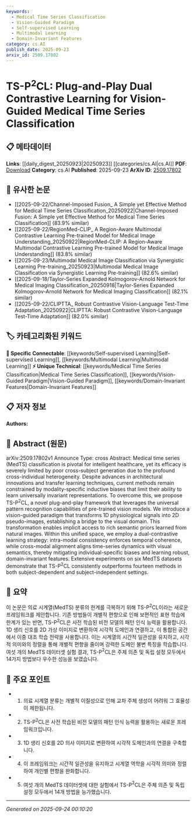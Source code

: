 ```yaml
---
keywords:
  - Medical Time Series Classification
  - Vision-Guided Paradigm
  - Self-supervised Learning
  - Multimodal Learning
  - Domain-Invariant Features
category: cs.AI
publish_date: 2025-09-23
arxiv_id: 2509.17802
---
```


<!-- KEYWORD_LINKING_METADATA:
{
  "processed_timestamp": "2025-09-24T00:10:20.184927",
  "vocabulary_version": "1.0",
  "selected_keywords": [
    "Medical Time Series Classification",
    "Vision-Guided Paradigm",
    "Self-supervised Learning",
    "Multimodal Learning",
    "Domain-Invariant Features"
  ],
  "rejected_keywords": [],
  "similarity_scores": {
    "Medical Time Series Classification": 0.78,
    "Vision-Guided Paradigm": 0.77,
    "Self-supervised Learning": 0.8,
    "Multimodal Learning": 0.82,
    "Domain-Invariant Features": 0.79
  },
  "extraction_method": "AI_prompt_based",
  "budget_applied": true,
  "candidates_json": {
    "candidates": [
      {
        "surface": "Medical Time Series Classification",
        "canonical": "Medical Time Series Classification",
        "aliases": [
          "MedTS Classification"
        ],
        "category": "unique_technical",
        "rationale": "This is a specific task within healthcare analytics, crucial for linking to domain-specific research.",
        "novelty_score": 0.75,
        "connectivity_score": 0.65,
        "specificity_score": 0.85,
        "link_intent_score": 0.78
      },
      {
        "surface": "Vision-Guided Paradigm",
        "canonical": "Vision-Guided Paradigm",
        "aliases": [
          "Vision-Guided Approach"
        ],
        "category": "unique_technical",
        "rationale": "This represents a novel approach that bridges vision models with time series data, enhancing interdisciplinary links.",
        "novelty_score": 0.82,
        "connectivity_score": 0.7,
        "specificity_score": 0.8,
        "link_intent_score": 0.77
      },
      {
        "surface": "Dual Contrastive Learning",
        "canonical": "Self-supervised Learning",
        "aliases": [
          "Dual Contrastive Learning"
        ],
        "category": "specific_connectable",
        "rationale": "This method aligns with self-supervised learning techniques, enabling connections to broader machine learning frameworks.",
        "novelty_score": 0.68,
        "connectivity_score": 0.85,
        "specificity_score": 0.7,
        "link_intent_score": 0.8
      },
      {
        "surface": "Cross-Modal Alignment",
        "canonical": "Multimodal Learning",
        "aliases": [
          "Cross-Modal Alignment"
        ],
        "category": "specific_connectable",
        "rationale": "This concept is key in multimodal learning, facilitating connections across different data modalities.",
        "novelty_score": 0.7,
        "connectivity_score": 0.88,
        "specificity_score": 0.75,
        "link_intent_score": 0.82
      },
      {
        "surface": "Domain-Invariant Features",
        "canonical": "Domain-Invariant Features",
        "aliases": [
          "Domain-Invariant Representations"
        ],
        "category": "unique_technical",
        "rationale": "This concept is critical for transfer learning and cross-domain applications, linking to robust feature learning.",
        "novelty_score": 0.78,
        "connectivity_score": 0.72,
        "specificity_score": 0.82,
        "link_intent_score": 0.79
      }
    ],
    "ban_list_suggestions": [
      "method",
      "experiment",
      "performance"
    ]
  },
  "decisions": [
    {
      "candidate_surface": "Medical Time Series Classification",
      "resolved_canonical": "Medical Time Series Classification",
      "decision": "linked",
      "scores": {
        "novelty": 0.75,
        "connectivity": 0.65,
        "specificity": 0.85,
        "link_intent": 0.78
      }
    },
    {
      "candidate_surface": "Vision-Guided Paradigm",
      "resolved_canonical": "Vision-Guided Paradigm",
      "decision": "linked",
      "scores": {
        "novelty": 0.82,
        "connectivity": 0.7,
        "specificity": 0.8,
        "link_intent": 0.77
      }
    },
    {
      "candidate_surface": "Dual Contrastive Learning",
      "resolved_canonical": "Self-supervised Learning",
      "decision": "linked",
      "scores": {
        "novelty": 0.68,
        "connectivity": 0.85,
        "specificity": 0.7,
        "link_intent": 0.8
      }
    },
    {
      "candidate_surface": "Cross-Modal Alignment",
      "resolved_canonical": "Multimodal Learning",
      "decision": "linked",
      "scores": {
        "novelty": 0.7,
        "connectivity": 0.88,
        "specificity": 0.75,
        "link_intent": 0.82
      }
    },
    {
      "candidate_surface": "Domain-Invariant Features",
      "resolved_canonical": "Domain-Invariant Features",
      "decision": "linked",
      "scores": {
        "novelty": 0.78,
        "connectivity": 0.72,
        "specificity": 0.82,
        "link_intent": 0.79
      }
    }
  ]
}
-->

# TS-P$^2$CL: Plug-and-Play Dual Contrastive Learning for Vision-Guided Medical Time Series Classification

## 📋 메타데이터

**Links**: [[daily_digest_20250923|20250923]] [[categories/cs.AI|cs.AI]]
**PDF**: [Download](https://arxiv.org/pdf/2509.17802.pdf)
**Category**: cs.AI
**Published**: 2025-09-23
**ArXiv ID**: [2509.17802](https://arxiv.org/abs/2509.17802)

## 🔗 유사한 논문
- [[2025-09-22/Channel-Imposed Fusion_ A Simple yet Effective Method for Medical Time Series Classification_20250922|Channel-Imposed Fusion: A Simple yet Effective Method for Medical Time Series Classification]] (83.9% similar)
- [[2025-09-22/RegionMed-CLIP_ A Region-Aware Multimodal Contrastive Learning Pre-trained Model for Medical Image Understanding_20250922|RegionMed-CLIP: A Region-Aware Multimodal Contrastive Learning Pre-trained Model for Medical Image Understanding]] (83.8% similar)
- [[2025-09-23/Multimodal Medical Image Classification via Synergistic Learning Pre-training_20250923|Multimodal Medical Image Classification via Synergistic Learning Pre-training]] (82.6% similar)
- [[2025-09-18/Taylor-Series Expanded Kolmogorov-Arnold Network for Medical Imaging Classification_20250918|Taylor-Series Expanded Kolmogorov-Arnold Network for Medical Imaging Classification]] (82.1% similar)
- [[2025-09-22/CLIPTTA_ Robust Contrastive Vision-Language Test-Time Adaptation_20250922|CLIPTTA: Robust Contrastive Vision-Language Test-Time Adaptation]] (82.0% similar)

## 🏷️ 카테고리화된 키워드
**🔗 Specific Connectable**: [[keywords/Self-supervised Learning|Self-supervised Learning]], [[keywords/Multimodal Learning|Multimodal Learning]]
**⚡ Unique Technical**: [[keywords/Medical Time Series Classification|Medical Time Series Classification]], [[keywords/Vision-Guided Paradigm|Vision-Guided Paradigm]], [[keywords/Domain-Invariant Features|Domain-Invariant Features]]

## 📋 저자 정보

**Authors:** 

## 📄 Abstract (원문)

arXiv:2509.17802v1 Announce Type: cross 
Abstract: Medical time series (MedTS) classification is pivotal for intelligent healthcare, yet its efficacy is severely limited by poor cross-subject generation due to the profound cross-individual heterogeneity. Despite advances in architectural innovations and transfer learning techniques, current methods remain constrained by modality-specific inductive biases that limit their ability to learn universally invariant representations. To overcome this, we propose TS-P$^2$CL, a novel plug-and-play framework that leverages the universal pattern recognition capabilities of pre-trained vision models. We introduce a vision-guided paradigm that transforms 1D physiological signals into 2D pseudo-images, establishing a bridge to the visual domain. This transformation enables implicit access to rich semantic priors learned from natural images. Within this unified space, we employ a dual-contrastive learning strategy: intra-modal consistency enforces temporal coherence, while cross-modal alignment aligns time-series dynamics with visual semantics, thereby mitigating individual-specific biases and learning robust, domain-invariant features. Extensive experiments on six MedTS datasets demonstrate that TS-P$^2$CL consistently outperforms fourteen methods in both subject-dependent and subject-independent settings.

## 📝 요약

이 논문은 의료 시계열(MedTS) 분류의 한계를 극복하기 위해 TS-P$^2$CL이라는 새로운 프레임워크를 제안합니다. 기존 방법들이 개별적 편향으로 인해 보편적인 표현 학습에 한계가 있는 반면, TS-P$^2$CL은 사전 학습된 비전 모델의 패턴 인식 능력을 활용합니다. 1D 생리 신호를 2D 가상 이미지로 변환하여 시각적 도메인과 연결하고, 이 통합된 공간에서 이중 대조 학습 전략을 사용합니다. 이는 시계열의 시간적 일관성을 유지하고, 시각적 의미와의 정렬을 통해 개별적 편향을 줄이며 강력한 도메인 불변 특징을 학습합니다. 여섯 개의 MedTS 데이터셋 실험 결과, TS-P$^2$CL은 주제 의존 및 독립 설정 모두에서 14가지 방법보다 우수한 성능을 보였습니다.

## 🎯 주요 포인트

- 1. 의료 시계열 분류는 개별적 이질성으로 인해 교차 주체 생성이 어려워 그 효율성이 제한됩니다.
- 2. TS-P$^2$CL은 사전 학습된 비전 모델의 패턴 인식 능력을 활용하는 새로운 프레임워크입니다.
- 3. 1D 생리 신호를 2D 의사 이미지로 변환하여 시각적 도메인과의 연결을 구축합니다.
- 4. 이 프레임워크는 시간적 일관성을 유지하고 시계열 역학을 시각적 의미와 정렬하여 개인별 편향을 완화합니다.
- 5. 여섯 개의 MedTS 데이터셋에 대한 실험에서 TS-P$^2$CL은 주체 의존 및 독립 설정 모두에서 14개 방법을 능가했습니다.


---

*Generated on 2025-09-24 00:10:20*